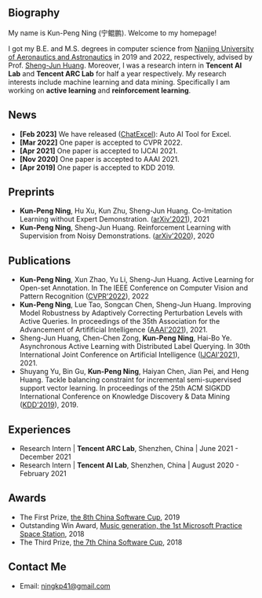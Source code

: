 ## Biography
My name is Kun-Peng Ning (宁鲲鹏). Welcome to my homepage!

I got my B.E. and M.S. degrees in computer science from [Nanjing University of Aeronautics and Astronautics](http://www.nuaa.edu.cn/) in 2019 and 2022, respectively, advised by Prof. [Sheng-Jun Huang](http://parnec.nuaa.edu.cn/huangsj/). Moreover, I was a research intern in **Tencent AI Lab** and **Tencent ARC Lab** for half a year respectively. My research interests include machine learning and data mining. Specifically I am working on **active learning** and **reinforcement learning**. 

## News
- **[Feb 2023]** We have released ([ChatExcel](https://chatexcel.com)): Auto AI Tool for Excel.
- **[Mar 2022]** One paper is accepted to CVPR 2022.
- **[Apr 2021]** One paper is accepted to IJCAI 2021.
- **[Nov 2020]** One paper is accepted to AAAI 2021.
- **[Apr 2019]** One paper is accepted to KDD 2019.

## Preprints
- **Kun-Peng Ning**, Hu Xu, Kun Zhu, Sheng-Jun Huang. Co-Imitation Learning without Expert Demonstration. ([arXiv'2021](https://arxiv.org/pdf/2103.14823.pdf)), 2021
- **Kun-Peng Ning**, Sheng-Jun Huang. Reinforcement Learning with Supervision from Noisy Demonstrations. ([arXiv'2020](https://arxiv.org/pdf/2006.07808.pdf)), 2020

## Publications
- **Kun-Peng Ning**, Xun Zhao, Yu Li, Sheng-Jun Huang. Active Learning for Open-set Annotation. In The IEEE Conference on Computer Vision and Pattern Recognition ([CVPR'2022](https://arxiv.org/pdf/2201.06758.pdf)), 2022
- **Kun-Peng Ning**, Lue Tao, Songcan Chen, Sheng-Jun Huang. Improving Model Robustness by Adaptively Correcting Perturbation Levels with Active Queries. In proceedings of the 35th Association for the Advancement of Artifificial Intelligence ([AAAI'2021]()), 2021.
- Sheng-Jun Huang, Chen-Chen Zong, **Kun-Peng Ning**, Hai-Bo Ye. Asynchronous Active Learning with Distributed Label Querying. In 30th International Joint Conference on Artificial Intelligence ([IJCAI'2021]()), 2021.
- Shuyang Yu, Bin Gu, **Kun-Peng Ning**, Haiyan Chen, Jian Pei, and Heng Huang. Tackle balancing constraint for incremental semi-supervised support vector learning. In proceedings of the 25th ACM SIGKDD International Conference on Knowledge Discovery & Data Mining ([KDD'2019](https://dl.acm.org/doi/pdf/10.1145/3292500.3330962)), 2019.

## Experiences
- Research Intern \| **Tencent ARC Lab**, Shenzhen, China \| June 2021 - December 2021
- Research Intern \| **Tencent AI Lab**, Shenzhen, China \| August 2020 - February 2021

## Awards
- The First Prize, [the 8th China Software Cup](http://www.cnsoftbei.com/plus/view.php?aid=452), 2019
- Outstanding Win Award, [Music generation, the 1st Microsoft Practice Space Station](http://studentclub.msra.cn/news2/9), 2018
- The Third Prize, [the 7th China Software Cup](http://www.cnsoftbei.com/plus/view.php?aid=220), 2018

## Contact Me
- Email: ningkp41@gmail.com

